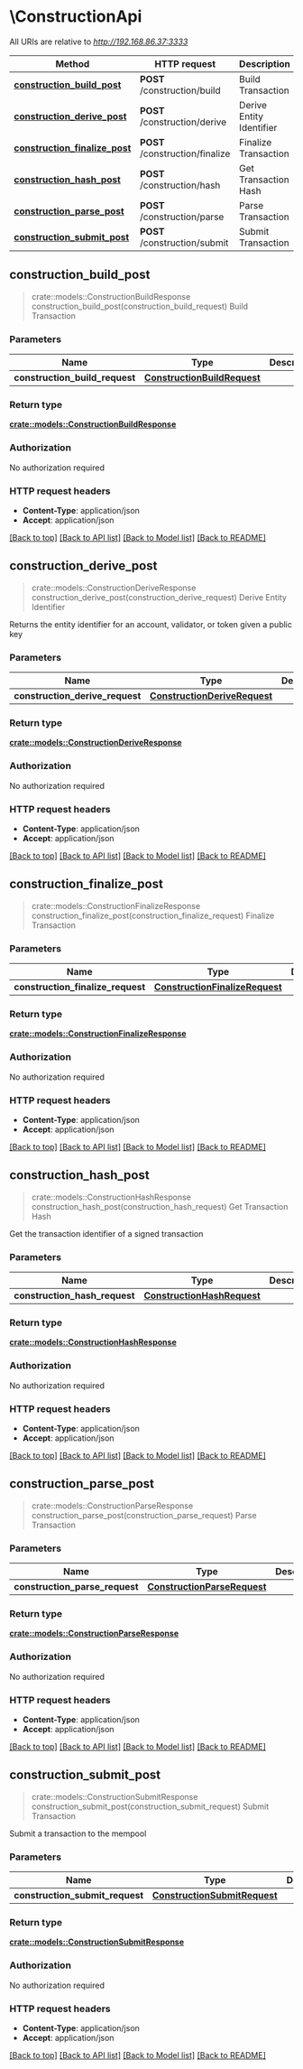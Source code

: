 # \ConstructionApi

All URIs are relative to *http://192.168.86.37:3333*

Method | HTTP request | Description
------------- | ------------- | -------------
[**construction_build_post**](ConstructionApi.md#construction_build_post) | **POST** /construction/build | Build Transaction
[**construction_derive_post**](ConstructionApi.md#construction_derive_post) | **POST** /construction/derive | Derive Entity Identifier
[**construction_finalize_post**](ConstructionApi.md#construction_finalize_post) | **POST** /construction/finalize | Finalize Transaction
[**construction_hash_post**](ConstructionApi.md#construction_hash_post) | **POST** /construction/hash | Get Transaction Hash
[**construction_parse_post**](ConstructionApi.md#construction_parse_post) | **POST** /construction/parse | Parse Transaction
[**construction_submit_post**](ConstructionApi.md#construction_submit_post) | **POST** /construction/submit | Submit Transaction



## construction_build_post

> crate::models::ConstructionBuildResponse construction_build_post(construction_build_request)
Build Transaction

### Parameters


Name | Type | Description  | Required | Notes
------------- | ------------- | ------------- | ------------- | -------------
**construction_build_request** | [**ConstructionBuildRequest**](ConstructionBuildRequest.md) |  | [required] |

### Return type

[**crate::models::ConstructionBuildResponse**](ConstructionBuildResponse.md)

### Authorization

No authorization required

### HTTP request headers

- **Content-Type**: application/json
- **Accept**: application/json

[[Back to top]](#) [[Back to API list]](../README.md#documentation-for-api-endpoints) [[Back to Model list]](../README.md#documentation-for-models) [[Back to README]](../README.md)


## construction_derive_post

> crate::models::ConstructionDeriveResponse construction_derive_post(construction_derive_request)
Derive Entity Identifier

Returns the entity identifier for an account, validator, or token given a public key

### Parameters


Name | Type | Description  | Required | Notes
------------- | ------------- | ------------- | ------------- | -------------
**construction_derive_request** | [**ConstructionDeriveRequest**](ConstructionDeriveRequest.md) |  | [required] |

### Return type

[**crate::models::ConstructionDeriveResponse**](ConstructionDeriveResponse.md)

### Authorization

No authorization required

### HTTP request headers

- **Content-Type**: application/json
- **Accept**: application/json

[[Back to top]](#) [[Back to API list]](../README.md#documentation-for-api-endpoints) [[Back to Model list]](../README.md#documentation-for-models) [[Back to README]](../README.md)


## construction_finalize_post

> crate::models::ConstructionFinalizeResponse construction_finalize_post(construction_finalize_request)
Finalize Transaction

### Parameters


Name | Type | Description  | Required | Notes
------------- | ------------- | ------------- | ------------- | -------------
**construction_finalize_request** | [**ConstructionFinalizeRequest**](ConstructionFinalizeRequest.md) |  | [required] |

### Return type

[**crate::models::ConstructionFinalizeResponse**](ConstructionFinalizeResponse.md)

### Authorization

No authorization required

### HTTP request headers

- **Content-Type**: application/json
- **Accept**: application/json

[[Back to top]](#) [[Back to API list]](../README.md#documentation-for-api-endpoints) [[Back to Model list]](../README.md#documentation-for-models) [[Back to README]](../README.md)


## construction_hash_post

> crate::models::ConstructionHashResponse construction_hash_post(construction_hash_request)
Get Transaction Hash

Get the transaction identifier of a signed transaction

### Parameters


Name | Type | Description  | Required | Notes
------------- | ------------- | ------------- | ------------- | -------------
**construction_hash_request** | [**ConstructionHashRequest**](ConstructionHashRequest.md) |  | [required] |

### Return type

[**crate::models::ConstructionHashResponse**](ConstructionHashResponse.md)

### Authorization

No authorization required

### HTTP request headers

- **Content-Type**: application/json
- **Accept**: application/json

[[Back to top]](#) [[Back to API list]](../README.md#documentation-for-api-endpoints) [[Back to Model list]](../README.md#documentation-for-models) [[Back to README]](../README.md)


## construction_parse_post

> crate::models::ConstructionParseResponse construction_parse_post(construction_parse_request)
Parse Transaction

### Parameters


Name | Type | Description  | Required | Notes
------------- | ------------- | ------------- | ------------- | -------------
**construction_parse_request** | [**ConstructionParseRequest**](ConstructionParseRequest.md) |  | [required] |

### Return type

[**crate::models::ConstructionParseResponse**](ConstructionParseResponse.md)

### Authorization

No authorization required

### HTTP request headers

- **Content-Type**: application/json
- **Accept**: application/json

[[Back to top]](#) [[Back to API list]](../README.md#documentation-for-api-endpoints) [[Back to Model list]](../README.md#documentation-for-models) [[Back to README]](../README.md)


## construction_submit_post

> crate::models::ConstructionSubmitResponse construction_submit_post(construction_submit_request)
Submit Transaction

Submit a transaction to the mempool

### Parameters


Name | Type | Description  | Required | Notes
------------- | ------------- | ------------- | ------------- | -------------
**construction_submit_request** | [**ConstructionSubmitRequest**](ConstructionSubmitRequest.md) |  | [required] |

### Return type

[**crate::models::ConstructionSubmitResponse**](ConstructionSubmitResponse.md)

### Authorization

No authorization required

### HTTP request headers

- **Content-Type**: application/json
- **Accept**: application/json

[[Back to top]](#) [[Back to API list]](../README.md#documentation-for-api-endpoints) [[Back to Model list]](../README.md#documentation-for-models) [[Back to README]](../README.md)

